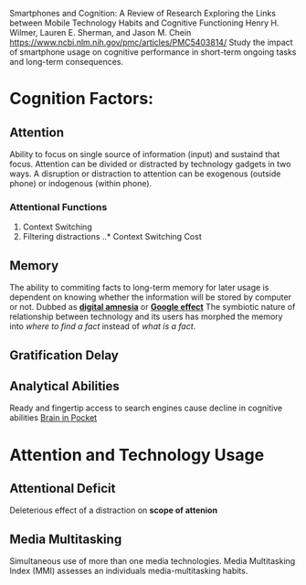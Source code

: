 Smartphones and Cognition: A Review of Research Exploring the Links between Mobile Technology Habits and Cognitive Functioning
Henry H. Wilmer, Lauren E. Sherman, and Jason M. Chein
https://www.ncbi.nlm.nih.gov/pmc/articles/PMC5403814/
Study the impact of smartphone usage on cognitive performance in short-term ongoing tasks and long-term consequences.
# Cognition Factors:
## Attention
Ability to focus on single source of information (input) and sustaind that focus. 
Attention can be divided or distracted by technology gadgets in two ways.
A disruption or distraction to attention can be exogenous (outside phone) or indogenous (within phone).
### Attentional Functions
1. Context Switching
2. Filtering distractions
..* Context Switching Cost
## Memory
The ability to commiting facts to long-term memory for later usage is dependent on knowing whether the information will be stored by computer or not. Dubbed as **[digital amnesia](amnesia.kaspersky.com/)** or **[Google effect](https://www.ncbi.nlm.nih.gov/pubmed/21764755/)**
The symbiotic nature of relationship between technology and its users has morphed the memory into *where to find a fact*  instead of *what is a fact*. 
## Gratification Delay
## Analytical Abilities
Ready and fingertip access to search engines cause decline in cognitive abilities [Brain in Pocket](https://www.sciencedirect.com/science/article/pii/S0747563215001272)
# Attention and Technology Usage
## Attentional Deficit
Deleterious effect of a distraction on **scope of attenion**
## Media Multitasking
Simultaneous use of more than one media technologies. Media Multitasking Index (MMI) assesses an individuals media-multitasking habits.
